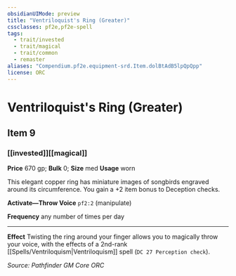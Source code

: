 ```yaml
---
obsidianUIMode: preview
title: "Ventriloquist's Ring (Greater)"
cssclasses: pf2e,pf2e-spell
tags:
  - trait/invested
  - trait/magical
  - trait/common
  - remaster
aliases: "Compendium.pf2e.equipment-srd.Item.dolBtAdB5lpQpQpp"
license: ORC
---
```

# Ventriloquist's Ring (Greater)
## Item 9
### [[invested]][[magical]]


**Price** 670 gp; 
**Bulk** 0; **Size** med
**Usage** worn

This elegant copper ring has miniature images of songbirds engraved around its circumference. You gain a +2 item bonus to Deception checks.

**Activate—Throw Voice** `pf2:2` (manipulate)

**Frequency** any number of times per day

* * *

**Effect** Twisting the ring around your finger allows you to magically throw your voice, with the effects of a 2nd-rank [[Spells/Ventriloquism|Ventriloquism]] spell (`DC 27 Perception check`).

*Source: Pathfinder GM Core*
*ORC*
